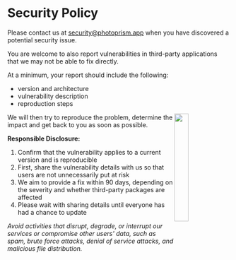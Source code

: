 # Security Policy

Please contact us at [security@photoprism.app](mailto:security@photoprism.app) when you have discovered a potential security issue.

You are welcome to also report vulnerabilities in third-party applications that we may not be able to fix directly.

At a minimum, your report should include the following:

- version and architecture
- vulnerability description
- reproduction steps

<img src='https://photoprism.app/user/pages/07.security-policy/thank-you-600x600.png' width='25%' style='float: right' />

We will then try to reproduce the problem, determine the impact and get back to you as soon as possible.

**Responsible Disclosure:**

1. Confirm that the vulnerability applies to a current version and is reproducible
2. First, share the vulnerability details with us so that users are not unnecessarily put at risk
3. We aim to provide a fix within 90 days, depending on the severity and whether third-party packages are affected
4. Please wait with sharing details until everyone has had a chance to update

*Avoid activities that disrupt, degrade, or interrupt our services or compromise other users' data, such as spam, brute force attacks, denial of service attacks, and malicious file distribution.*
